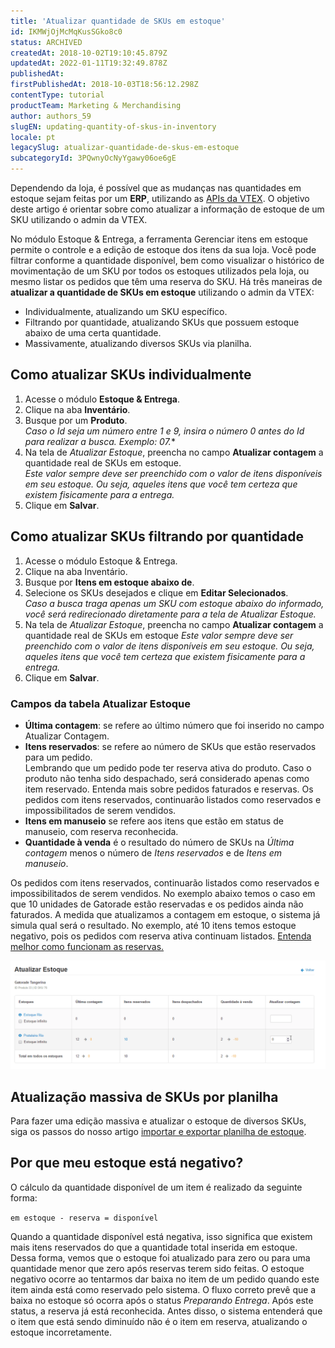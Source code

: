 ```yaml
---
title: 'Atualizar quantidade de SKUs em estoque'
id: IKMWjOjMcMqKusSGko8c0
status: ARCHIVED
createdAt: 2018-10-02T19:10:45.879Z
updatedAt: 2022-01-11T19:32:49.878Z
publishedAt: 
firstPublishedAt: 2018-10-03T18:56:12.298Z
contentType: tutorial
productTeam: Marketing & Merchandising
author: authors_59
slugEN: updating-quantity-of-skus-in-inventory
locale: pt
legacySlug: atualizar-quantidade-de-skus-em-estoque
subcategoryId: 3PQwnyOcNyYgawy06oe6gE
---
```


Dependendo da loja, é possível que as mudanças nas quantidades em estoque sejam feitas por um __ERP__, utilizando as [APIs da VTEX](https://developers.vtex.com/reference/logistics-api-overview). O objetivo deste artigo é orientar sobre como atualizar a informação de estoque de um SKU utilizando o admin da VTEX.

No módulo Estoque & Entrega, a ferramenta Gerenciar itens em estoque permite o controle e a edição de estoque dos itens da sua loja. Você pode filtrar conforme a quantidade disponível, bem como visualizar o histórico de movimentação de um SKU por todos os estoques utilizados pela loja, ou mesmo listar os pedidos que têm uma reserva do SKU. Há três maneiras de **atualizar a quantidade de SKUs em estoque** utilizando o admin da VTEX:

- Individualmente, atualizando um SKU específico.  
- Filtrando por quantidade, atualizando SKUs que possuem estoque abaixo de uma certa quantidade.  
- Massivamente, atualizando diversos SKUs via planilha.  

## Como atualizar SKUs individualmente

 1. Acesse o módulo **Estoque & Entrega**.  
 2. Clique na aba **Inventário**.  
 3. Busque por um **Produto**.  
*Caso o Id seja um número entre 1 e 9, insira o número 0 antes do Id para realizar a busca. Exemplo: 07.**  
 4. Na tela de *Atualizar Estoque*, preencha no campo **Atualizar contagem** a quantidade real de SKUs em estoque.  
*Este valor sempre deve ser preenchido com o valor de itens disponíveis em seu estoque. Ou seja, aqueles itens que você tem certeza que existem fisicamente para a entrega.*   
 5. Clique em **Salvar**.   

## Como atualizar SKUs filtrando por quantidade

 1. Acesse o módulo Estoque & Entrega.
 2. Clique na aba Inventário.
 3. Busque por **Itens em estoque abaixo de**.
 4. Selecione os SKUs desejados e clique em **Editar Selecionados**.   
*Caso a busca traga apenas um SKU com estoque abaixo do informado, você será redirecionado diretamente para a tela de Atualizar Estoque.*
 5. Na tela de *Atualizar Estoque*, preencha no campo **Atualizar contagem** a quantidade real de SKUs em estoque
*Este valor sempre deve ser preenchido com o valor de itens disponíveis em seu estoque. Ou seja, aqueles itens que você tem certeza que existem fisicamente para a entrega.*
 6. Clique em **Salvar**.  


### Campos da tabela Atualizar Estoque


- **Última contagem**: se refere ao último número que foi inserido no campo Atualizar Contagem.  
- **Itens reservados**: se refere ao número de SKUs que estão reservados para um pedido.  
Lembrando que um pedido pode ter reserva ativa do produto. Caso o produto não tenha sido despachado, será considerado apenas como item reservado. Entenda mais sobre pedidos faturados e reservas. Os pedidos com itens reservados, continuarão listados como reservados e impossibilitados de serem vendidos.
- **Itens em manuseio** se refere aos itens que estão em status de manuseio, com reserva reconhecida.  
- **Quantidade à venda** é o resultado do número de SKUs na *Última contagem* menos o número de *Itens reservados* e de *Itens em manuseio*.  

Os pedidos com itens reservados, continuarão listados como reservados e impossibilitados de serem vendidos. No exemplo abaixo temos o caso em que 10 unidades de Gatorade estão reservadas e os pedidos ainda não faturados. A medida que atualizamos a contagem em estoque, o sistema já simula qual será o resultado. No exemplo, até 10 itens temos estoque negativo, pois os pedidos com reserva ativa continuam listados. [Entenda melhor como funcionam as reservas.](https://help.vtex.com/pt/tutorial/como-a-reserva-funciona/)

![Atualizar Estoque GIF](https://raw.githubusercontent.com/vtexdocs/help-center-content/refs/heads/main/docs/pt/tutorials/Shipping/Inventory/atualizar-quantidade-de-skus-em-estoque_1.gif)



## Atualização massiva de SKUs por planilha
Para fazer uma edição massiva e atualizar o estoque de diversos SKUs, siga os passos do nosso artigo [importar e exportar planilha de estoque](https://help.vtex.com/pt/tutorial/importando-e-exportando-planilha-de-estoque--tutorials_2034).


## Por que meu estoque está negativo?

O cálculo da quantidade disponível de um item é realizado da seguinte forma:

`em estoque - reserva = disponível`

Quando a quantidade disponível está negativa, isso significa que existem mais itens reservados do que a quantidade total inserida em estoque. Dessa forma, vemos que o estoque foi atualizado para zero ou para uma quantidade menor que zero após reservas terem sido feitas. O estoque negativo ocorre ao tentarmos dar baixa no item de um pedido quando este item ainda está como reservado pelo sistema. O fluxo correto prevê que a baixa no estoque só ocorra após o status *Preparando Entrega*. Após este status, a reserva já está reconhecida. Antes disso, o sistema entenderá que o item que está sendo diminuído não é o item em reserva, atualizando o estoque incorretamente.



